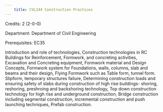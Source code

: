 ```yaml
---
    title: CVL244 Construction Practices
---
```

Credits: 2 (2-0-0)

Department: Department of Civil Engineering

Prerequisites: EC35

Introduction and role of technologies, Construction technologies in RC Buildings for Reinforcement, Formwork, and concreting activities, Excavation and Concreting equipment, Formwork material and Design Concepts, Formwork system for Foundations, walls, columns, slab and beams and their design, Flying Formwork such as Table form, tunnel form. Slipform, temporary structures failure, Determining construction loads and ensuring safety of slabs during construction of high rise buildings- shoring, reshoring, preshroing and backshoring technology, Top down construction technology for high rise and underground construction, Bridge construction including segmental construction, incremental construction and push launching techniques, Prefab construction.